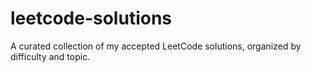 # leetcode-solutions
A curated collection of my accepted LeetCode solutions, organized by difficulty and topic.
